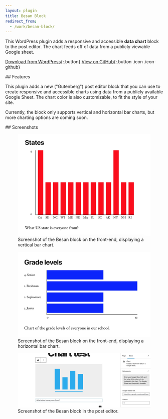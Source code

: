 ```yaml
---
layout: plugin
title: Besan Block
redirect_from:
  - /work/besan-block/
---
```


This WordPress plugin adds a responsive and accessible **data chart** block to the post editor. The chart feeds off of data from a publicly viewable Google sheet.

[Download from WordPress](https://wordpress.org/plugins/besan-block/){:.button}
[View on GitHub](https://github.com/thatdevgirl/besan-block){:.button .icon .icon-github}


<section markdown="1" class="has-background timberwolf" aria-label="Plugin features">
## Features

This plugin adds a new ("Gutenberg") post editor block that you can use to create responsive and accessible charts using data from a publicly available Google Sheet. The chart color is also customizable, to fit the style of your site.

Currently, the block only supports vertical and horizontal bar charts, but more charting options are coming soon.
</section>

<section markdown="1" aria-label="Screenshots">
## Screenshots

<div class="plugin-screenshots">
  <figure>
    <img src="/assets/images/besan-block-screenshot-2.jpg" alt="">
    <figcaption>Screenshot of the Besan block on the front-end, displaying a vertical bar chart.</figcaption>
  </figure>

  <figure>
    <img src="/assets/images/besan-block-screenshot-3.jpg" alt="">
    <figcaption>Screenshot of the Besan block on the front-end, displaying a horizontal bar chart.</figcaption>
  </figure>

  <figure>
    <img src="/assets/images/besan-block-screenshot-1.jpg" alt="">
    <figcaption>Screenshot of the Besan block in the post editor.</figcaption>
  </figure>
</div>
</section>
